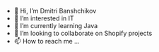 - 👋 Hi, I’m Dmitri Banshchikov
- 👀 I’m interested in IT
- 🌱 I’m currently learning Java
- 💞️ I’m looking to collaborate on Shopify projects
- 📫 How to reach me ...

<!---
dzimazilla/dzimazilla is a ✨ special ✨ repository because its `README.md` (this file) appears on your GitHub profile.
You can click the Preview link to take a look at your changes.
--->
